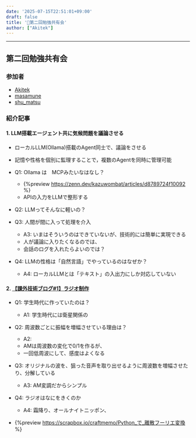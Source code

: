 ```yaml
---
date: '2025-07-15T22:51:01+09:00'
draft: false
title: '📘第二回勉強共有会'
author: ["Akitek"]
---
```


---
## 第二回勉強共有会

### 参加者
- [Akitek](https://zenn.dev/akitek)
- [masamune](https://zenn.dev/soyster)
- [shu_matsu](https://zenn.dev/dozenkomeda)

### 紹介記事
#### 1. LLM搭載エージェント共に気候問題を議論させる
- ローカルLLM(Ollama)搭載のAgent同士で、議論をさせる
- 記憶や性格を個別に監理することで，複数のAgentを同時に管理可能
- Q1: Ollama は　MCPみたいなはなし？
    - {%preview https://zenn.dev/kazuwombat/articles/d8789724f10092 %}
    - APIの入力をLLMで整形する 
- Q2: LLMってそんなに軽いの？

- Q3: 人間が間に入って処理を介入
    - A3: いまはそういうのはできていないが、技術的には簡単に実現できる
    - 人が議論に入りたくなるのでは、
    - 会話のログを入れたらよいのでは？

- Q4: LLMの性格は「自然言語」でやっているのはなぜか？
    - A4: ローカルLLMとは「テキスト」の入出力にしか対応していない

#### 2. [【課外技術ブログ#1】ラジオ制作](https://zenn.dev/soyster/articles/dd9a5b4668279a)
- Q1: 学生時代に作っていたのは？
    - A1: 学生時代には衛星関係の
- Q2: 周波数ごとに振幅を増幅させている理由は？
    - A2: 
    - AMは周波数の変化で0/1を作るが、
    - 一回低周波にして、感度はよくなる
- Q3: オリジナルの波を、狙った音声を取り出せるように周波数を増幅させたり、分解している
    - A3: AM変調だからシンプル
- Q4: ラジオはなにをきくのか
    - A4: 霜降り、オールナイトニッポン、

- {%preview https://scrapbox.io/craftmemo/Python_で_離散フーリエ変換 %}